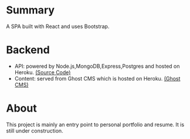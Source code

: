 # Summary
A SPA built with React and uses Bootstrap.

# Backend
  - API: powered by Node.js,MongoDB,Express,Postgres and hosted on Heroku. [(Source Code)](https://github.com/anasnajaa/anasnajaa-api)
  - Content: served from Ghost CMS which is hosted on Heroku. [(Ghost CMS)](https://hecked-blog.herokuapp.com)

# About
This project is mainly an entry point to personal portfolio and resume.
It is still under construction.

